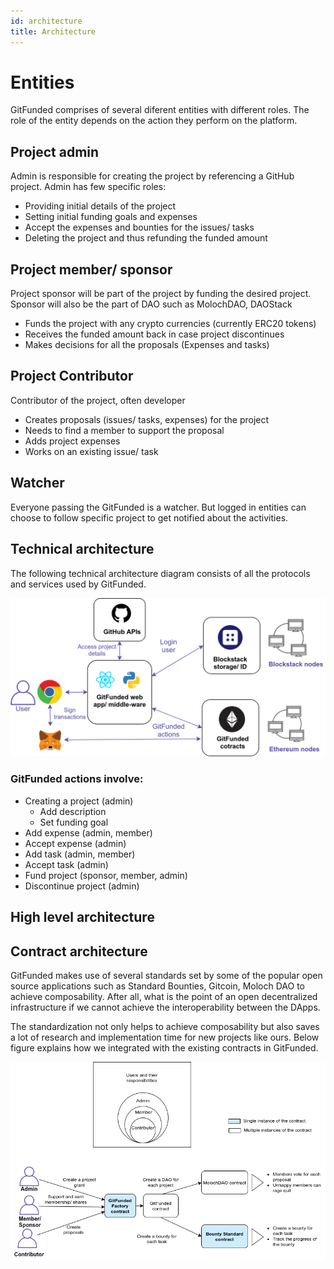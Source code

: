 ```yaml
---
id: architecture
title: Architecture
---
```



# Entities

GitFunded comprises of several diferent entities with different roles. The role
 of the entity depends on the action they perform on the platform.

## Project admin

Admin is responsible for creating the project by referencing a GitHub project. Admin has few specific roles:

* Providing initial details of the project
* Setting initial funding goals and expenses
* Accept the expenses and bounties for the issues/ tasks
* Deleting the project and thus refunding the funded amount
 

## Project member/ sponsor

Project sponsor will be part of the project by funding the desired project. Sponsor will also be the part of DAO such as MolochDAO, DAOStack

* Funds the project with any crypto currencies (currently ERC20 tokens)
* Receives the funded amount back in case project discontinues
* Makes decisions for all the proposals (Expenses and tasks)

## Project Contributor

Contributor of the project, often developer

* Creates proposals (issues/ tasks, expenses) for the project
* Needs to find a member to support the proposal
* Adds project expenses
* Works on an existing issue/ task

## Watcher

Everyone passing the GitFunded is a watcher. But logged in entities can choose to follow specific
 project to get notified about the activities.
 
 
## Technical architecture
The following technical architecture diagram consists of all the protocols and services used by GitFunded. 

![gitfunded-architecture.png](../img/gitfunded-architecture.png)

### GitFunded actions involve:
* Creating a project (admin)
    * Add description
    * Set funding goal
* Add expense (admin, member)
* Accept expense (admin)
* Add task (admin, member)
* Accept task (admin)
* Fund project (sponsor, member, admin)
* Discontinue project (admin)


## High level architecture




## Contract architecture

GitFunded makes use of several standards set by some of the popular open source applications such 
as Standard Bounties, Gitcoin, Moloch DAO to achieve composability. After all, what is 
the point of an open decentralized infrastructure if we cannot achieve the interoperability between the DApps.

The standardization not only helps to achieve composability but also saves a lot of research and 
implementation time for new projects like ours. Below figure explains how we integrated with the existing contracts in GitFunded.   

![gitfunded-contract-architecture.png](../img/gitfunded-contract-architecture.png)










